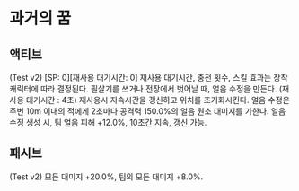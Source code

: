 # 과거의 꿈

## 액티브

(Test v2) [SP: 0][재사용 대기시간: 0] 재사용 대기시간, 충전 횟수, 스킬 효과는 장착 캐릭터에 따라 결정된다.
필살기를 쓰거나 전장에서 벗어날 때, 얼음 수정을 만든다. (재사용 대기시간 : 4초) 재사용시 지속시간을 갱신하고 위치를 초기화시킨다.
얼음 수정은 주변 10m 이내의 적에게 2초마다 공격력 150.0%의 얼음 원소 대미지를 가한다.
얼음 수정 생성 시, 팀 얼음 피해 +12.0%, 10초간 지속, 갱신 가능.

## 패시브

(Test v2) 모든 대미지 +20.0%, 팀의 모든 대미지 +8.0%.

